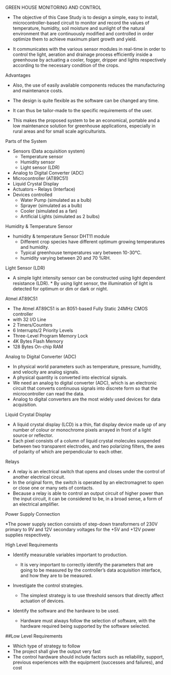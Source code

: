 GREEN HOUSE MONITORING AND CONTROL

* The objective of this Case Study is to design a simple, easy to install, microcontroller-based circuit to monitor and record the values of temperature, humidity, soil moisture and sunlight of the natural environment that are continuously modified and controlled in order optimize them to achieve maximum plant growth and yield. 


* It communicates with the various sensor modules in real-time in order to control the light, aeration and drainage process efficiently inside a greenhouse by actuating a cooler, fogger, dripper and lights respectively according to the necessary condition of the crops. 

Advantages

* Also, the use of easily available components reduces the manufacturing and maintenance costs. 

* The design is quite flexible as the software can be changed any time.

* It can thus be tailor-made to the specific requirements of the user. 

* This makes the proposed system to be an economical, portable and a low maintenance solution for greenhouse applications, especially in rural areas and for small scale agriculturists.


Parts of the System

* Sensors (Data acquisition system)
    * Temperature sensor 
    * Humidity sensor
    * Light sensor (LDR)
* Analog to Digital Converter (ADC)
* Microcontroller (AT89C51)
* Liquid Crystal Display
* Actuators – Relays (Interface)
* Devices controlled
    * Water Pump (simulated as a bulb)
    * Sprayer (simulated as a bulb)
    * Cooler (simulated as a fan)
    * Artificial Lights (simulated as 2 bulbs)

Humidity & Temperature Sensor 

* humidity & temperature Sensor DHT11 module
    * Different crop species have different optimum growing temperatures and humidity.
    * Typical greenhouse temperatures vary between 10-30°C.
    * humidity varying between 20 and 70 %RH.



Light Sensor (LDR) 

* A simple light intensity sensor can be constructed using light dependent resistance (LDR). * By using light sensor, the illumination of light is detected for optimum or dim or dark or night.


Atmel AT89C51

* The Atmel AT89C51 is an 8051-based Fully Static 24MHz CMOS controller
* with 32 I/O Line
* 2 Timers/Counters
* 6 Interrupts/2 Priority Levels
* Three-Level Program Memory Lock
* 4K Bytes Flash Memory
* 128 Bytes On-chip RAM


Analog to Digital Converter (ADC)

* In physical world parameters such as temperature, pressure, humidity, and velocity are analog signals.
* A physical quantity is converted into electrical signals. 
* We need an analog to digital converter (ADC), which is an electronic circuit that converts continuous signals into discrete form so that the microcontroller can read the data. 
* Analog to digital converters are the most widely used devices for data acquisition.

 
Liquid Crystal Display

* A liquid crystal display (LCD) is a thin, flat display device made up of any number of colour or monochrome pixels arrayed in front of a light source or reflector.
* Each pixel consists of a column of liquid crystal molecules suspended between two transparent electrodes, and two polarizing filters, the axes of polarity of which are perpendicular to each other.



Relays

* A relay is an electrical switch that opens and closes under the control of another electrical circuit. 
* In the original form, the switch is operated by an electromagnet to open or close one or many sets of contacts.
* Because a relay is able to control an output circuit of higher power than the input circuit, it can be considered to be, in a broad sense, a form of an electrical amplifier.



Power Supply Connection

*The power supply section consists of step-down transformers of 230V primary to 9V and 12V secondary voltages for the +5V and +12V power supplies respectively.



High Level Requirements

* Identify measurable variables important to production. 
    * It is very important to correctly identify the parameters that are going to be measured by the controller’s data acquisition interface, and how they are to be measured.

* Investigate the control strategies. 
    * The simplest strategy is to use threshold sensors that directly affect actuation of devices.

* Identify the software and the hardware to be used. 

    * 	Hardware must always follow the selection of software, with the hardware required being supported by the software selected.

##Low Level Requirements

* Which type of strategy to follow
* The project shall give the output very fast
* The control hardware should include factors such as reliability, support, previous experiences with the equipment (successes and failures), and cost
